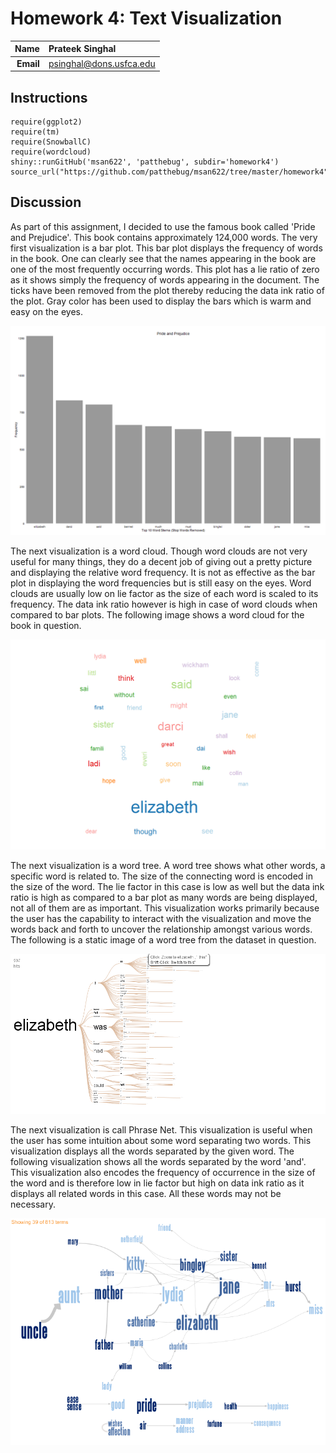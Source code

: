 Homework 4: Text Visualization
==============================

| **Name**  | Prateek Singhal  |
|----------:|:-------------|
| **Email** | psinghal@dons.usfca.edu |

## Instructions ##

```
require(ggplot2)
require(tm)
require(SnowballC)
require(wordcloud)
shiny::runGitHub('msan622', 'patthebug', subdir='homework4')
source_url("https://github.com/patthebug/msan622/tree/master/homework4")
```

## Discussion ##

As part of this assignment, I decided to use the famous book called 'Pride and Prejudice'. This book contains approximately 124,000 words.
The very first visualization is a bar plot. This bar plot displays the frequency of words in the book. One can clearly see that the names appearing in the book are one of the most frequently occurring words. This plot has a lie ratio of zero as it shows simply the frequency of words appearing in the document. The ticks have been removed from the plot thereby reducing the data ink ratio of the plot. Gray color has been used to display the bars which is warm and easy on the eyes.

![IMAGE](Histogram.png)

The next visualization is a word cloud. Though word clouds are not very useful for many things, they do a decent job of giving out a pretty picture and displaying the relative word frequency. It is not as effective as the bar plot in displaying the word frequencies but is still easy on the eyes. Word clouds are usually low on lie factor as the size of each word is scaled to its frequency. The data ink ratio however is high in case of word clouds when compared to bar plots. The following image shows a word cloud for the book in question. 

![IMAGE](WordCloud.png)

The next visualization is a word tree. A word tree shows what other words, a specific word is related to. The size of the connecting word is encoded in the size of the word. The lie factor in this case is low as well but the data ink ratio is high as compared to a bar plot as many words are being displayed, not all of them are as important. This visualization works primarily because the user has the capability to interact with the visualization and move the words back and forth to uncover the relationship amongst various words. The following is a static image of a word tree from the dataset in question.

![IMAGE](WordTree.png)

The next visualization is call Phrase Net. This visualization is useful when the user has some intuition about some word separating two words. This visualization displays all the words separated by the given word. The following visualization shows all the words separated by the word 'and'. This visualization also encodes the frequency of occurrence in the size of the word and is therefore low in lie factor but high on data ink ratio as it displays all related words in this case. All these words may not be necessary.

![IMAGE](PhraseNet.png)